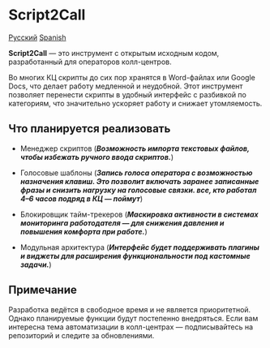 # Script2Call

[Русский](../docs/README_RU.md) [Spanish](README_ES.md)

**Script2Call** — это инструмент с открытым исходным кодом, разработанный для операторов колл-центров.

Во многих КЦ скрипты до сих пор хранятся в Word-файлах или Google Docs, что делает работу медленной и неудобной. Этот инструмент позволяет перенести скрипты в удобный интерфейс с разбивкой по категориям, что значительно ускоряет работу и снижает утомляемость.

## Что планируется реализовать

- Менеджер скриптов
  (**_Возможность импорта текстовых файлов, чтобы избежать ручного ввода скриптов._**)

- Голосовые шаблоны
  (**_Запись голоса оператора с возможностью назначения клавиш. Это позволит включать заранее записанные фразы и снизить нагрузку на голосовые связки. все, кто работал 4–6 часов подряд в КЦ — поймут_**)

- Блокировщик тайм-трекеров
  (**_Маскировка активности в системах мониторинга работодателя — для снижения давления и повышения комфорта при работе._**)

- Модульная архитектура
  (**_Интерфейс будет поддерживать плагины и виджеты для расширения функциональности под кастомные задачи._**)

## Примечание

Разработка ведётся в свободное время и не является приоритетной. Однако планируемые функции будут постепенно внедряться.
Если вам интересна тема автоматизации в колл-центрах — подписывайтесь на репозиторий и следите за обновлениями.
